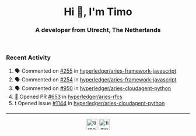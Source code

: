 <h1 align="center">Hi 👋, I'm Timo</h1>
<h3 align="center">A developer from Utrecht, The Netherlands</h3>
<br/>
<!-- https://github.com/rahuldkjain/github-profile-readme-generator --!>

<!--  <p align="left"><img src="https://github-readme-stats.vercel.app/api?username=timoglastra&show_icons=true&count_private=true&" alt="timoglastra" /></p> --!>

<!--
Github language stats
<p align="left"><img src="https://github-readme-stats.vercel.app/api/top-langs/?username=timoglastra&layout=compact" alt="timoglastra" /><p>
-->

<!-- Codestats language stats -->
<!-- <p align="left"><img src="https://codestats-readme.vercel.app/api/top-langs/?username=timoglastra&layout=compact&language_count=12" alt="timoglastra" /><p>    --!>
  
<h3>Recent Activity</h3>

<!--START_SECTION:activity-->
1. 🗣 Commented on [#255](https://github.com/hyperledger/aries-framework-javascript/issues/255) in [hyperledger/aries-framework-javascript](https://github.com/hyperledger/aries-framework-javascript)
2. 🗣 Commented on [#254](https://github.com/hyperledger/aries-framework-javascript/issues/254) in [hyperledger/aries-framework-javascript](https://github.com/hyperledger/aries-framework-javascript)
3. 🗣 Commented on [#950](https://github.com/hyperledger/aries-cloudagent-python/issues/950) in [hyperledger/aries-cloudagent-python](https://github.com/hyperledger/aries-cloudagent-python)
4. 💪 Opened PR [#653](https://github.com/hyperledger/aries-rfcs/pull/653) in [hyperledger/aries-rfcs](https://github.com/hyperledger/aries-rfcs)
5. ❗️ Opened issue [#1144](https://github.com/hyperledger/aries-cloudagent-python/issues/1144) in [hyperledger/aries-cloudagent-python](https://github.com/hyperledger/aries-cloudagent-python)
<!--END_SECTION:activity-->

---

<p align="center">
<a href="https://twitter.com/timoglastra" target="blank"><img align="center" src="https://cdn.jsdelivr.net/npm/simple-icons@3.0.1/icons/twitter.svg" alt="timoglastra" height="30" width="30" /></a>
<a href="https://linkedin.com/in/timoglastra" target="blank"><img align="center" src="https://cdn.jsdelivr.net/npm/simple-icons@3.0.1/icons/linkedin.svg" alt="timoglastra" height="30" width="30" /></a>
</p>



